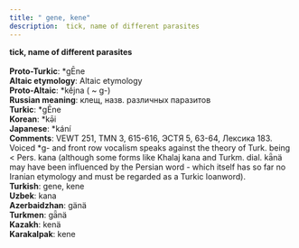 ```yaml
---
title: " gene, kene"
description:  tick, name of different parasites
---
```

<strong> tick, name of different parasites</strong><br><br>
<strong>Proto-Turkic</strong>:  *gĒne<br>
<strong>Altaic etymology</strong>:  Altaic etymology<br>
<strong> Proto-Altaic</strong>:  *kḗjna ( ~ g-)<br>
<strong>Russian meaning</strong>:  клещ, назв. различных паразитов<br>
<strong>Turkic</strong>:  *gĒne<br>
<strong>Korean</strong>:  *kǝ̄i<br>
<strong>Japanese</strong>:  *kání<br>
<strong>Comments</strong>:  VEWT 251, TMN 3, 615-616, ЭСТЯ 5, 63-64, Лексика 183. Voiced *g- and front row vocalism speaks against the theory of Turk. being < Pers. kana (although some forms like Khalaj kana and Turkm. dial. kǟnä may have been influenced by the Persian word - which itself has so far no Iranian etymology and must be regarded as a Turkic loanword).<br>
<strong>Turkish</strong>:  gene, kene<br>
<strong>Uzbek</strong>:  kana<br>
<strong>Azerbaidzhan</strong>:  gänä<br>
<strong>Turkmen</strong>:  gǟnä<br>
<strong>Kazakh</strong>:  kenä<br>
<strong>Karakalpak</strong>:  kene<br>


